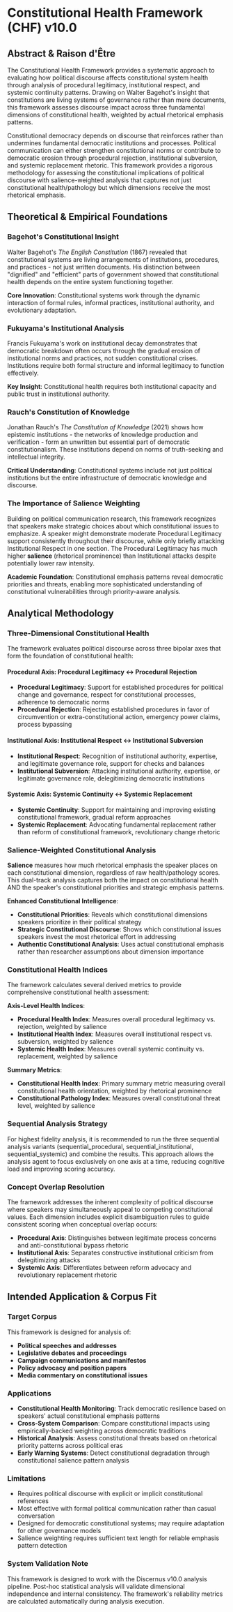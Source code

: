 # Constitutional Health Framework (CHF) v10.0

## Abstract & Raison d'Être

The Constitutional Health Framework provides a systematic approach to evaluating how political discourse affects constitutional system health through analysis of procedural legitimacy, institutional respect, and systemic continuity patterns. Drawing on Walter Bagehot's insight that constitutions are living systems of governance rather than mere documents, this framework assesses discourse impact across three fundamental dimensions of constitutional health, weighted by actual rhetorical emphasis patterns.

Constitutional democracy depends on discourse that reinforces rather than undermines fundamental democratic institutions and processes. Political communication can either strengthen constitutional norms or contribute to democratic erosion through procedural rejection, institutional subversion, and systemic replacement rhetoric. This framework provides a rigorous methodology for assessing the constitutional implications of political discourse with salience-weighted analysis that captures not just constitutional health/pathology but which dimensions receive the most rhetorical emphasis.

## Theoretical & Empirical Foundations

### Bagehot's Constitutional Insight

Walter Bagehot's *The English Constitution* (1867) revealed that constitutional systems are living arrangements of institutions, procedures, and practices - not just written documents. His distinction between "dignified" and "efficient" parts of government showed that constitutional health depends on the entire system functioning together.

**Core Innovation**: Constitutional systems work through the dynamic interaction of formal rules, informal practices, institutional authority, and evolutionary adaptation.

### Fukuyama's Institutional Analysis

Francis Fukuyama's work on institutional decay demonstrates that democratic breakdown often occurs through the gradual erosion of institutional norms and practices, not sudden constitutional crises. Institutions require both formal structure and informal legitimacy to function effectively.

**Key Insight**: Constitutional health requires both institutional capacity and public trust in institutional authority.

### Rauch's Constitution of Knowledge

Jonathan Rauch's *The Constitution of Knowledge* (2021) shows how epistemic institutions - the networks of knowledge production and verification - form an unwritten but essential part of democratic constitutionalism. These institutions depend on norms of truth-seeking and intellectual integrity.

**Critical Understanding**: Constitutional systems include not just political institutions but the entire infrastructure of democratic knowledge and discourse.

### The Importance of Salience Weighting

Building on political communication research, this framework recognizes that speakers make strategic choices about which constitutional issues to emphasize. A speaker might demonstrate moderate Procedural Legitimacy support consistently throughout their discourse, while only briefly attacking Institutional Respect in one section. The Procedural Legitimacy has much higher **salience** (rhetorical prominence) than Institutional attacks despite potentially lower raw intensity.

**Academic Foundation**: Constitutional emphasis patterns reveal democratic priorities and threats, enabling more sophisticated understanding of constitutional vulnerabilities through priority-aware analysis.

## Analytical Methodology

### Three-Dimensional Constitutional Health

The framework evaluates political discourse across three bipolar axes that form the foundation of constitutional health:

#### Procedural Axis: Procedural Legitimacy ↔ Procedural Rejection
- **Procedural Legitimacy**: Support for established procedures for political change and governance, respect for constitutional processes, adherence to democratic norms
- **Procedural Rejection**: Rejecting established procedures in favor of circumvention or extra-constitutional action, emergency power claims, process bypassing

#### Institutional Axis: Institutional Respect ↔ Institutional Subversion  
- **Institutional Respect**: Recognition of institutional authority, expertise, and legitimate governance role, support for checks and balances
- **Institutional Subversion**: Attacking institutional authority, expertise, or legitimate governance role, delegitimizing democratic institutions

#### Systemic Axis: Systemic Continuity ↔ Systemic Replacement
- **Systemic Continuity**: Support for maintaining and improving existing constitutional framework, gradual reform approaches
- **Systemic Replacement**: Advocating fundamental replacement rather than reform of constitutional framework, revolutionary change rhetoric

### Salience-Weighted Constitutional Analysis

**Salience** measures how much rhetorical emphasis the speaker places on each constitutional dimension, regardless of raw health/pathology scores. This dual-track analysis captures both the impact on constitutional health AND the speaker's constitutional priorities and strategic emphasis patterns.

**Enhanced Constitutional Intelligence**:
- **Constitutional Priorities**: Reveals which constitutional dimensions speakers prioritize in their political strategy
- **Strategic Constitutional Discourse**: Shows which constitutional issues speakers invest the most rhetorical effort in addressing
- **Authentic Constitutional Analysis**: Uses actual constitutional emphasis rather than researcher assumptions about dimension importance

### Constitutional Health Indices

The framework calculates several derived metrics to provide comprehensive constitutional health assessment:

**Axis-Level Health Indices**:
- **Procedural Health Index**: Measures overall procedural legitimacy vs. rejection, weighted by salience
- **Institutional Health Index**: Measures overall institutional respect vs. subversion, weighted by salience  
- **Systemic Health Index**: Measures overall systemic continuity vs. replacement, weighted by salience

**Summary Metrics**:
- **Constitutional Health Index**: Primary summary metric measuring overall constitutional health orientation, weighted by rhetorical prominence
- **Constitutional Pathology Index**: Measures overall constitutional threat level, weighted by salience

### Sequential Analysis Strategy

For highest fidelity analysis, it is recommended to run the three sequential analysis variants (sequential_procedural, sequential_institutional, sequential_systemic) and combine the results. This approach allows the analysis agent to focus exclusively on one axis at a time, reducing cognitive load and improving scoring accuracy.

### Concept Overlap Resolution

The framework addresses the inherent complexity of political discourse where speakers may simultaneously appeal to competing constitutional values. Each dimension includes explicit disambiguation rules to guide consistent scoring when conceptual overlap occurs:

- **Procedural Axis**: Distinguishes between legitimate process concerns and anti-constitutional bypass rhetoric
- **Institutional Axis**: Separates constructive institutional criticism from delegitimizing attacks
- **Systemic Axis**: Differentiates between reform advocacy and revolutionary replacement rhetoric

## Intended Application & Corpus Fit

### Target Corpus

This framework is designed for analysis of:
- **Political speeches and addresses**
- **Legislative debates and proceedings** 
- **Campaign communications and manifestos**
- **Policy advocacy and position papers**
- **Media commentary on constitutional issues**

### Applications

- **Constitutional Health Monitoring**: Track democratic resilience based on speakers' actual constitutional emphasis patterns
- **Cross-System Comparison**: Compare constitutional impacts using empirically-backed weighting across democratic traditions
- **Historical Analysis**: Assess constitutional threats based on rhetorical priority patterns across political eras
- **Early Warning Systems**: Detect constitutional degradation through constitutional salience pattern analysis

### Limitations

- Requires political discourse with explicit or implicit constitutional references
- Most effective with formal political communication rather than casual conversation
- Designed for democratic constitutional systems; may require adaptation for other governance models
- Salience weighting requires sufficient text length for reliable emphasis pattern detection

### System Validation Note

This framework is designed to work with the Discernus v10.0 analysis pipeline. Post-hoc statistical analysis will validate dimensional independence and internal consistency. The framework's reliability metrics are calculated automatically during analysis execution.
